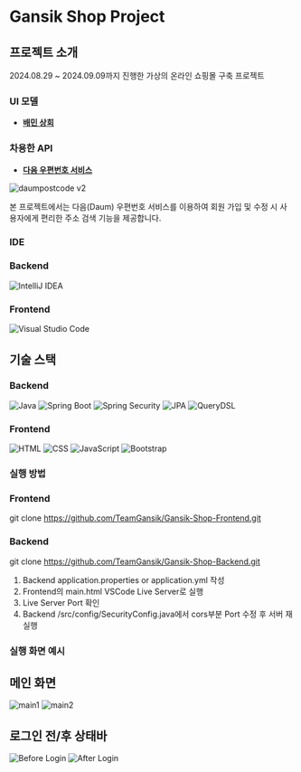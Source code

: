 # Gansik Shop Project

## 프로젝트 소개

2024.08.29 ~ 2024.09.09까지 진행한 가상의 온라인 쇼핑몰 구축 프로젝트

### UI 모델

- **[배민 상회](https://mart.baemin.com/?utm_source=google_pmax&utm_medium=displayad&utm_campaign=google_pmax&utm_term=main-pc_240311&airbridge_referrer=airbridge%3Dtrue%26event_uuid%3Dff543d59-93c3-4502-ad01-c548ca49422e%26client_id%3D128c7b2c-9cde-473b-9011-195f6c2f3037%26short_id%3Ddtbvkz%26referrer_timestamp%3D1726144829474%26channel%3Dgoogle_pmax%26campaign%3Dgoogle_pmax%26tracking_template_id%3D4bb8308b8aba0c4ca6aba98fc15e2c4a%26ad_group%3Dpmax_main_240311%26ad_creative%3Dmain-pc_240311%26sub_id%3Ddisplayad%26og_tag_id%3D48315338%26routing_short_id%3Dace3sc%26gad_source%3D1%26gclid%3DCjwKCAjwooq3BhB3EiwAYqYoEjrItBZ8EiQTXxgXRw56tM_Re3EBCBfnTl9QzyS-olivNZnb-A3UcBoCzrQQAvD_BwE&gad_source=1&gclid=CjwKCAjwooq3BhB3EiwAYqYoEjrItBZ8EiQTXxgXRw56tM_Re3EBCBfnTl9QzyS-olivNZnb-A3UcBoCzrQQAvD_BwE)**

### 차용한 API

- **[다음 우편번호 서비스](https://postcode.map.daum.net/guide)**

![daumpostcode v2](https://github.com/user-attachments/assets/b21d755e-1888-4df9-81a3-3c29a9773d77)

  본 프로젝트에서는 다음(Daum) 우편번호 서비스를 이용하여 회원 가입 및 수정 시 사용자에게 편리한 주소 검색 기능을 제공합니다.

### IDE
### Backend
![IntelliJ IDEA](https://img.shields.io/badge/IntelliJ%20IDEA-000000?style=for-the-badge&logo=intellij-idea&logoColor=white)

### Frontend
![Visual Studio Code](https://img.shields.io/badge/VSCode-007ACC?style=for-the-badge&logo=visual-studio-code&logoColor=white)
  
## 기술 스택

### Backend

![Java](https://img.shields.io/badge/Java-ED8B00?style=for-the-badge&logo=java&logoColor=white)
![Spring Boot](https://img.shields.io/badge/Spring%20Boot-6DB33F?style=for-the-badge&logo=spring-boot&logoColor=white)
![Spring Security](https://img.shields.io/badge/Spring%20Security-6DB33F?style=for-the-badge&logo=spring-security&logoColor=white)
![JPA](https://img.shields.io/badge/JPA-6DB33F?style=for-the-badge&logo=hibernate&logoColor=white)
![QueryDSL](https://img.shields.io/badge/QueryDSL-3498DB?style=for-the-badge&logo=codeigniter&logoColor=white)

### Frontend

![HTML](https://img.shields.io/badge/HTML-E34F26?style=for-the-badge&logo=html5&logoColor=white)
![CSS](https://img.shields.io/badge/CSS-1572B6?style=for-the-badge&logo=css3&logoColor=white)
![JavaScript](https://img.shields.io/badge/JavaScript-F7DF1E?style=for-the-badge&logo=javascript&logoColor=black)
![Bootstrap](https://img.shields.io/badge/Bootstrap-563D7C?style=for-the-badge&logo=bootstrap&logoColor=white)

### 실행 방법

### Frontend
git clone https://github.com/TeamGansik/Gansik-Shop-Frontend.git

### Backend
git clone https://github.com/TeamGansik/Gansik-Shop-Backend.git

1. Backend application.properties or application.yml 작성
2. Frontend의 main.html VSCode Live Server로 실행
3. Live Server Port 확인
4. Backend /src/config/SecurityConfig.java에서 cors부분 Port 수정 후 서버 재실행

### 실행 화면 예시

## 메인 화면
![main1](https://github.com/user-attachments/assets/89140489-19e6-46c6-93f7-edb96c5346df)
![main2](https://github.com/user-attachments/assets/09ad261f-3bb7-4be4-91ae-874ec7895546)

## 로그인 전/후 상태바
![Before Login](https://github.com/user-attachments/assets/63d02b81-a1a6-4d9b-863f-cb8dc0bc6a8b)
![After Login](https://github.com/user-attachments/assets/ceab561b-dc11-44cb-a446-870c7e78dba7)

